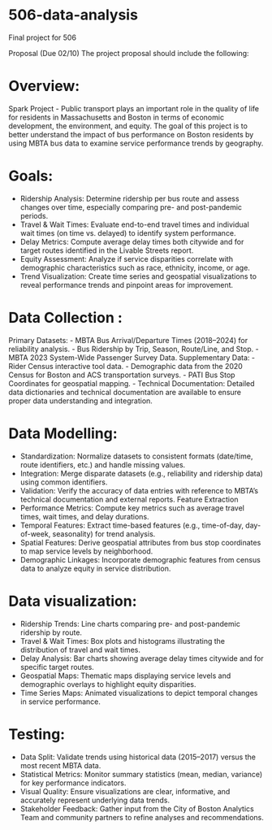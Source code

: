 # 506-data-analysis
Final project for 506


Proposal (Due 02/10)
The project proposal should include the following:

# Overview:
Spark Project - Public transport plays an important role in the quality of life for residents in Massachusetts and Boston in terms of economic development, the environment, and equity. The goal of this project is to better understand the impact of bus performance on Boston residents by using MBTA bus data to examine service performance trends by geography.

# Goals:
- Ridership Analysis: Determine ridership per bus route and assess changes over time, especially comparing pre- and post-pandemic periods.
- Travel & Wait Times: Evaluate end-to-end travel times and individual wait times (on time vs. delayed) to identify system performance.
- Delay Metrics: Compute average delay times both citywide and for target routes identified in the Livable Streets report.
- Equity Assessment: Analyze if service disparities correlate with demographic characteristics such as race, ethnicity, income, or age.
- Trend Visualization: Create time series and geospatial visualizations to reveal performance trends and pinpoint areas for improvement.

# Data Collection :
Primary Datasets:
      - MBTA Bus Arrival/Departure Times (2018–2024) for reliability analysis.
      - Bus Ridership by Trip, Season, Route/Line, and Stop.
      - MBTA 2023 System-Wide Passenger Survey Data.
Supplementary Data:
      - Rider Census interactive tool data.
      - Demographic data from the 2020 Census for Boston and ACS transportation surveys.
      - PATI Bus Stop Coordinates for geospatial mapping.
      - Technical Documentation: Detailed data dictionaries and technical documentation are available to 
      ensure proper data understanding and integration.
    
# Data Modelling: 
- Standardization: Normalize datasets to consistent formats (date/time, route identifiers, etc.) and handle missing values.
- Integration: Merge disparate datasets (e.g., reliability and ridership data) using common identifiers.
- Validation: Verify the accuracy of data entries with reference to MBTA’s technical documentation and external reports.
Feature Extraction
- Performance Metrics: Compute key metrics such as average travel times, wait times, and delay durations.
- Temporal Features: Extract time-based features (e.g., time-of-day, day-of-week, seasonality) for trend analysis.
- Spatial Features: Derive geospatial attributes from bus stop coordinates to map service levels by neighborhood.
- Demographic Linkages: Incorporate demographic features from census data to analyze equity in service distribution.
    
# Data visualization:
- Ridership Trends: Line charts comparing pre- and post-pandemic ridership by route.
- Travel & Wait Times: Box plots and histograms illustrating the distribution of travel and wait times.
- Delay Analysis: Bar charts showing average delay times citywide and for specific target routes.
- Geospatial Maps: Thematic maps displaying service levels and demographic overlays to highlight equity disparities.
- Time Series Maps: Animated visualizations to depict temporal changes in service performance.

# Testing: 
- Data Split: Validate trends using historical data (2015–2017) versus the most recent MBTA data.
- Statistical Metrics: Monitor summary statistics (mean, median, variance) for key performance indicators.
- Visual Quality: Ensure visualizations are clear, informative, and accurately represent underlying data trends.
- Stakeholder Feedback: Gather input from the City of Boston Analytics Team and community partners to refine analyses and recommendations.
